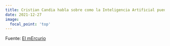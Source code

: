 ```yaml
---
title: Cristian Candia habla sobre como la Inteligencia Artificial puede ayudar a estudiantes indecisos a buscar nuevos horizontes.
date: 2021-12-27
image:
  focal_point: 'top'
---
```



Fuente: [El mErcurio](https://ingenieria.udd.cl/noticias/2021/12/la-inteligencia-artificial-ayuda-a-estudiantes-indecisos-a-buscar-nuevos-horizontes/)
